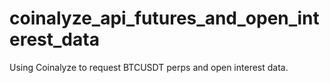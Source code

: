 # coinalyze_api_futures_and_open_interest_data
Using Coinalyze to request BTCUSDT perps and open interest data.
